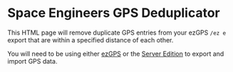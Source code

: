 # Space Engineers GPS Deduplicator

This HTML page will remove duplicate GPS entries from your ezGPS `/ez e` export that are within a specified distance of each other.

You will need to be using either [ezGPS](https://steamcommunity.com/sharedfiles/filedetails/?id=1480940163) or the [Server Edition](https://steamcommunity.com/sharedfiles/filedetails/?id=2376008977) to export and import GPS data.
